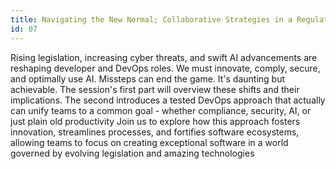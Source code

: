 ```yaml
---
title: Navigating the New Normal; Collaborative Strategies in a Regulated, Secure, and AI-Powered World
id: 07
---
```

Rising legislation, increasing cyber threats, and swift AI advancements are reshaping developer and DevOps roles. We must innovate, comply, secure, and optimally use AI. 
Missteps can end the game. It's daunting but achievable.
The session's first part will overview these shifts and their implications. The second introduces a tested DevOps approach that actually can unify teams to a common goal - whether compliance, security, AI, or just plain old productivity
Join us to explore how this approach fosters innovation, streamlines processes, and fortifies software ecosystems, allowing teams to focus on creating exceptional software in a world governed by evolving legislation and amazing technologies
